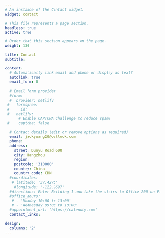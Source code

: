 ```yaml
---
# An instance of the Contact widget.
widget: contact

# This file represents a page section.
headless: true
active: true

# Order that this section appears on the page.
weight: 130

title: Contact
subtitle:

content:
  # Automatically link email and phone or display as text?
  autolink: true
  email_form: 0
  
  # Email form provider
  #form:
  #  provider: netlify
 #   formspree:
 #     id:
 #   netlify:
      # Enable CAPTCHA challenge to reduce spam?
 #    captcha: false

  # Contact details (edit or remove options as required)
  email: jackywang28@outlook.com
  phone: 
  address:
    street: Dunyu Road 600
    city: Hangzhou
    region: 
    postcode: '310000'
    country: China
    country_code: CHN
  #coordinates:
   # latitude: '37.4275'
    #longitude: '-122.1697'
  #directions: Enter Building 1 and take the stairs to Office 200 on Floor 2
  #office_hours:
   # - 'Monday 10:00 to 13:00'
   # - 'Wednesday 09:00 to 10:00'
  #appointment_url: 'https://calendly.com'
  contact_links:

design:
  columns: '2'
---
```

